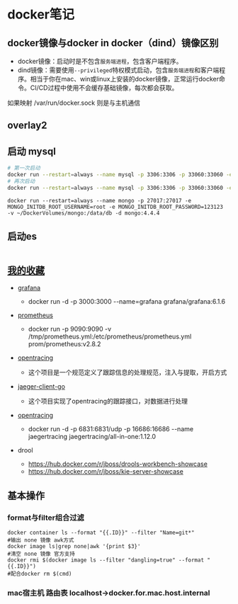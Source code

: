 # docker笔记

## docker镜像与docker in docker（dind）镜像区别

- docker镜像：启动时是不包含`服务端进程`，包含客户端程序。
- dind镜像：需要使用`--privileged`特权模式启动，包含`服务端进程`和客户端程序。相当于你在mac、win或linux上安装的docker镜像，正常运行docker命令。CI/CD过程中使用不会缓存基础镜像，每次都会获取。

如果映射 /var/run/docker.sock 则是与主机通信

## overlay2

## 启动 mysql

```sh
# 第一次启动
docker run --restart=always --name mysql -p 3306:3306 -p 33060:33060 -e MYSQL_ROOT_PASSWORD=123123 -v ~/DockerVolumes/mysql:/var/lib/mysql -e MYSQL_ROOT_PASSWORD=123123 -d mysql:8.0.21 --character-set-server=utf8mb4 --collation-server=utf8mb4_unicode_ci
# 再次启动
docker run --restart=always --name mysql -p 3306:3306 -p 33060:33060 -e MYSQL_ROOT_PASSWORD=123123 -v ~/DockerVolumes/mysql:/var/lib/mysql -d mysql:8.0.21
```

```shell
docker run --restart=always --name mongo -p 27017:27017 -e MONGO_INITDB_ROOT_USERNAME=root -e MONGO_INITDB_ROOT_PASSWORD=123123  -v ~/DockerVolumes/mongo:/data/db -d mongo:4.4.4
```

## 启动es

```sh

```

## [我的收藏](https://hub.docker.com/u/hellojqk/starred)

- [grafana](https://hub.docker.com/r/grafana/grafana)
  - docker run -d -p 3000:3000 --name=grafana grafana/grafana:6.1.6
- [prometheus](https://hub.docker.com/r/prom/prometheus)
  - docker run -p 9090:9090 -v /tmp/prometheus.yml:/etc/prometheus/prometheus.yml prom/prometheus:v2.8.2
- [opentracing](https://github.com/opentracing/opentracing-go)
  - 这个项目是一个规范定义了跟踪信息的处理规范，注入与提取，开启方式
- [jaeger-client-go](https://github.com/jaegertracing/jaeger-client-go)
  - 这个项目实现了opentracing的跟踪接口，对数据进行处理
- [opentracing](https://hub.docker.com/r/jaegertracing/all-in-one)
  - docker run -d -p 6831:6831/udp -p 16686:16686 --name jaegertracing jaegertracing/all-in-one:1.12.0

- drool
  - https://hub.docker.com/r/jboss/drools-workbench-showcase
  - https://hub.docker.com/r/jboss/kie-server-showcase

## 基本操作

### format与filter组合过滤

```shell
docker container ls --format "{{.ID}}" --filter "Name=git*"
#输出 none 镜像 awk方式
docker image ls|grep none|awk '{print $3}'
#清空 none 镜像 官方支持
docker rmi $(docker image ls --filter "dangling=true" --format "{{.ID}}")
#配合docker rm $(cmd)
```

### mac宿主机 路由表 localhost->docker.for.mac.host.internal